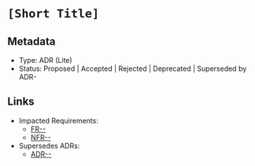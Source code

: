 # `[Short Title]`

## Metadata

- Type: ADR (Lite)
- Status: Proposed | Accepted | Rejected | Deprecated | Superseded by ADR-<id>
  <!-- Proposed: Under discussion | Accepted: Approved and to be implemented | Rejected: Considered but not approved | Deprecated: No longer recommended | Superseded: Replaced by another ADR -->

## Links

<!-- Internal project artifacts only. Replace or remove bullets as appropriate. -->

- Impacted Requirements:
  - [FR-<id>-<name>](../requirements/FR-<id>-<name>.md)
  - [NFR-<id>-<name>](../requirements/NFR-<id>-<name>.md)
- Supersedes ADRs:
  - [ADR-<id>-<title>](../adr/ADR-<id>-<title>.md)
- Related Tasks:
  - [T-<id>-<task>](../tasks/T-<id>-<task>/README.md)

## Context

<!-- 2–4 bullets describing the problem, constraints, and scope. -->

- `[concise point 1]`
- `[concise point 2]`

## Success Metrics (optional)

<!-- Simple success criteria if measurable -->

- `[metric and target]`
- Review date: <YYYY-MM-DD>

## Decision

<!-- One or two sentences, active voice: "We will ..." / "We decided to ..." -->

## Consequences

<!-- List the key outcomes, split into positives/negatives as needed. -->

- Positive: <benefit>
- Positive: <benefit>
- Negative: `[trade-off/limitation]`

## Open Questions (optional)

- [ ] `[Question that needs investigation]`
- [ ] `[Decision that needs to be made]` → Next step: `[Where to resolve (e.g., refine requirements docs/requirements/FR-<id>-<capability>.md, develop design docs/tasks/T-<id>-<task>/design.md per TDL)]`
- [ ] `[Information that needs gathering]` → Method: `[How to obtain insight]`

<!-- Complex investigations should spin out into their own ADR or analysis document -->

## External References (optional)

<!-- External standards, specifications, articles, or documentation only -->

- [ADR GitHub](https://adr.github.io/) - ADR methodology documentation
- [External resource title](https://example.com) - Brief description

---

## Template Usage

For detailed instructions on using this template, see [Template Usage Instructions](README.md#adr-templates-adrmd-and-adr-litemd) in the templates README.
